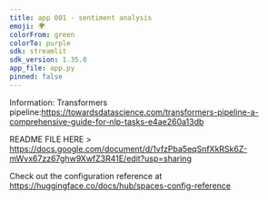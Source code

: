 ```yaml
---
title: app 001 - sentiment analysis
emoji: 🌍
colorFrom: green
colorTo: purple
sdk: streamlit
sdk_version: 1.35.0
app_file: app.py
pinned: false
---
```

Information:
Transformers pipeline:https://towardsdatascience.com/transformers-pipeline-a-comprehensive-guide-for-nlp-tasks-e4ae260a13db

README FILE HERE > https://docs.google.com/document/d/1vfzPba5eqSnfXkRSk6Z-mWvx67zz67ghw9XwfZ3R41E/edit?usp=sharing

Check out the configuration reference at https://huggingface.co/docs/hub/spaces-config-reference